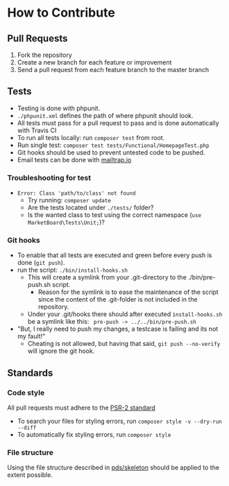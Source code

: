 # How to Contribute

## Pull Requests
1. Fork the repository
2. Create a new branch for each feature or improvement
3. Send a pull request from each feature branch to the master branch

## Tests
* Testing is done with phpunit.
* `./phpunit.xml` defines the path of where phpunit should look.
* All tests must pass for a pull request to pass and is done automatically with Travis CI
* To run all tests locally: run `composer test` from root.
* Run single test: `composer test tests/Functional/HomepageTest.php`
* Git hooks should be used to prevent untested code to be pushed.
* Email tests can be done with [mailtrap.io](https://mailtrap.io)

### Troubleshooting for test
* `Error: Class 'path/to/class' not found`
  * Try running: `composer update`
  * Are the tests located under `./tests/` folder?
  * Is the wanted class to test using the correct namespace (`use MarketBoard\Tests\Unit;`)?

### Git hooks
* To enable that all tests are executed and green before every push is done (`git push`).
* run the script: `./bin/install-hooks.sh`
  * This will create a symlink from your .git-directory to the ./bin/pre-push.sh script.
    * Reason for the symlink is to ease the maintenance of the script since the content of the .git-folder is not included in the repository.
  * Under your .git/hooks there should after executed `ìnstall-hooks.sh` be a symlink like this: ` pre-push -> ../../bin/pre-push.sh`
* "But, I really need to push my changes, a testcase is failing and its not my fault!"
  * Cheating is not allowed, but having that said, `git push --no-verify` will ignore the git hook.

## Standards
### Code style
All pull requests must adhere to the [PSR-2 standard](https://www.php-fig.org/psr/psr-2/)
* To search your files for styling errors, run `composer style -v --dry-run --diff`
* To automatically fix styling errors, run `composer style`


### File structure
Using the file structure described in [pds/skeleton](https://github.com/php-pds/skeleton) should be applied to the extent possible.
